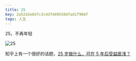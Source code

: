 ```yaml
---
title: 25
key: 2a52a5e65fc3c43f409550dfad1f904f
tags: 人生
---
```


25，不再年轻

![25](https://hate13-blog-1251885630.cos.ap-chengdu.myqcloud.com/25-year-old.png)

<!--more-->

知乎上有一个很好的话题，[25 岁做什么，可在 5 年后受益匪浅？](https://www.zhihu.com/question/52178718)

